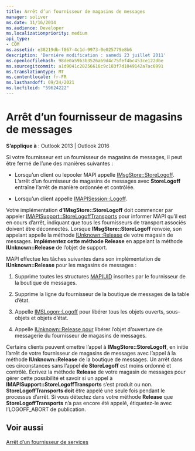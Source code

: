 ```yaml
---
title: Arrêt d’un fournisseur de magasins de messages
manager: soliver
ms.date: 11/16/2014
ms.audience: Developer
ms.localizationpriority: medium
api_type:
- COM
ms.assetid: e38219db-f867-4c1d-9973-0e025779e8b6
description: 'Derniére modification : samedi 23 juillet 2011'
ms.openlocfilehash: 98de0a59b3b3526a69d4c75fef4bc453ce122dbe
ms.sourcegitcommit: a1d9041c20256616c9c183f7d1049142a7ac6991
ms.translationtype: MT
ms.contentlocale: fr-FR
ms.lasthandoff: 09/24/2021
ms.locfileid: "59624222"
---
```

# <a name="shutting-down-a-message-store-provider"></a>Arrêt d’un fournisseur de magasins de messages

  
  
**S’applique à** : Outlook 2013 | Outlook 2016 
  
Si votre fournisseur est un fournisseur de magasins de messages, il peut être fermé de l’une des manières suivantes :
  
- Lorsqu’un client ou lepooler MAPI appelle [IMsgStore::StoreLogoff](imsgstore-storelogoff.md). L’arrêt d’un fournisseur de magasins de messages avec **StoreLogoff** entraîne l’arrêt de manière ordonnée et contrôlée. 
    
- Lorsqu’un client appelle [IMAPISession::Logoff](imapisession-logoff.md). 
    
Votre implémentation **d’IMsgStore::StoreLogoff** doit commencer par appeler [IMAPISupport::StoreLogoffTransports](imapisupport-storelogofftransports.md) pour informer MAPI qu’il est en cours d’arrêt, indiquant que tous les fournisseurs de transport associés doivent être déconnectés. Lorsque **IMsgStore::StoreLogoff** renvoie, son appelant appelle la méthode [IUnknown::Release](https://msdn.microsoft.com/library/4b494c6f-f0ee-4c35-ae45-ed956f40dc7a%28Office.15%29.aspx) de votre magasin de messages. **Implémentez cette méthode Release** en appelant la méthode **IUnknown::Release** de l’objet de support. 
  
MAPI effectue les tâches suivantes dans son implémentation de **IUnknown::Release** pour les magasins de messages : 
  
1. Supprime toutes les structures [MAPIUID](mapiuid.md) inscrites par le fournisseur de la boutique de messages. 
    
2. Supprime la ligne du fournisseur de la boutique de messages de la table d’état.
    
3. Appelle [IMSLogon::Logoff](imslogon-logoff.md) pour libérer tous les objets ouverts, sous-objets et objets d’état. 
    
4. Appelle [IUnknown::Release pour](https://msdn.microsoft.com/library/4b494c6f-f0ee-4c35-ae45-ed956f40dc7a%28Office.15%29.aspx) libérer l’objet d’ouverture de messagerie du fournisseur de magasins de messages. 
    
Certains clients peuvent omettre l’appel à **IMsgStore::StoreLogoff**, en initie l’arrêt de votre fournisseur de magasins de messages avec l’appel à la méthode **IUnknown::Release** de la boutique de messages. Un arrêt dans ces circonstances sans l’appel **de StoreLogoff** est moins ordonné et contrôlé. Écrivez la méthode **Release** de votre magasin de messages pour gérer cette possibilité et savoir si un appel à **IMAPISupport::StoreLogoffTransports** s’est produit ou non. **StoreLogoffTransports doit** être appelé une seule fois pendant le processus d’arrêt. Si vous détectez dans votre méthode **Release** que **StoreLogoffTransports** n’a pas encore été appelé, étiquetez-le avec l’LOGOFF_ABORT de publication. 
  
## <a name="see-also"></a>Voir aussi



[Arrêt d’un fournisseur de services](shutting-down-a-service-provider.md)


